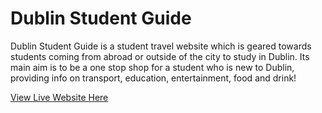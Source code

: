 # Dublin Student Guide

Dublin Student Guide is a student travel website which is geared towards students coming from abroad or outside of the city to study in Dublin. Its main aim is to be a one stop shop for 
a student who is new to Dublin, providing info on transport, education, entertainment, food and drink!

[View Live Website Here](https://jeffgallagher86.github.io/Dublin-Student-Guide/)